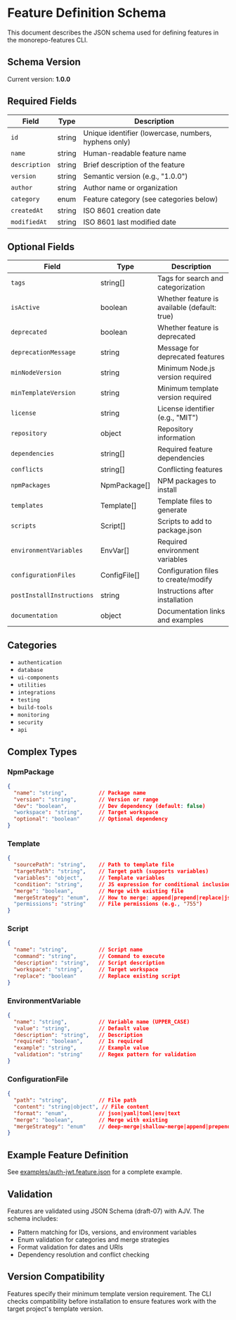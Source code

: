 # Feature Definition Schema

This document describes the JSON schema used for defining features in the monorepo-features CLI.

## Schema Version

Current version: **1.0.0**

## Required Fields

| Field | Type | Description |
|-------|------|-------------|
| `id` | string | Unique identifier (lowercase, numbers, hyphens only) |
| `name` | string | Human-readable feature name |
| `description` | string | Brief description of the feature |
| `version` | string | Semantic version (e.g., "1.0.0") |
| `author` | string | Author name or organization |
| `category` | enum | Feature category (see categories below) |
| `createdAt` | string | ISO 8601 creation date |
| `modifiedAt` | string | ISO 8601 last modified date |

## Optional Fields

| Field | Type | Description |
|-------|------|-------------|
| `tags` | string[] | Tags for search and categorization |
| `isActive` | boolean | Whether feature is available (default: true) |
| `deprecated` | boolean | Whether feature is deprecated |
| `deprecationMessage` | string | Message for deprecated features |
| `minNodeVersion` | string | Minimum Node.js version required |
| `minTemplateVersion` | string | Minimum template version required |
| `license` | string | License identifier (e.g., "MIT") |
| `repository` | object | Repository information |
| `dependencies` | string[] | Required feature dependencies |
| `conflicts` | string[] | Conflicting features |
| `npmPackages` | NpmPackage[] | NPM packages to install |
| `templates` | Template[] | Template files to generate |
| `scripts` | Script[] | Scripts to add to package.json |
| `environmentVariables` | EnvVar[] | Required environment variables |
| `configurationFiles` | ConfigFile[] | Configuration files to create/modify |
| `postInstallInstructions` | string | Instructions after installation |
| `documentation` | object | Documentation links and examples |

## Categories

- `authentication`
- `database`
- `ui-components`
- `utilities`
- `integrations`
- `testing`
- `build-tools`
- `monitoring`
- `security`
- `api`

## Complex Types

### NpmPackage
```json
{
  "name": "string",          // Package name
  "version": "string",       // Version or range
  "dev": "boolean",          // Dev dependency (default: false)
  "workspace": "string",     // Target workspace
  "optional": "boolean"      // Optional dependency
}
```

### Template
```json
{
  "sourcePath": "string",    // Path to template file
  "targetPath": "string",    // Target path (supports variables)
  "variables": "object",     // Template variables
  "condition": "string",     // JS expression for conditional inclusion
  "merge": "boolean",        // Merge with existing file
  "mergeStrategy": "enum",   // How to merge: append|prepend|replace|json-merge|custom
  "permissions": "string"    // File permissions (e.g., "755")
}
```

### Script
```json
{
  "name": "string",          // Script name
  "command": "string",       // Command to execute
  "description": "string",   // Script description
  "workspace": "string",     // Target workspace
  "replace": "boolean"       // Replace existing script
}
```

### EnvironmentVariable
```json
{
  "name": "string",          // Variable name (UPPER_CASE)
  "value": "string",         // Default value
  "description": "string",   // Description
  "required": "boolean",     // Is required
  "example": "string",       // Example value
  "validation": "string"     // Regex pattern for validation
}
```

### ConfigurationFile
```json
{
  "path": "string",          // File path
  "content": "string|object", // File content
  "format": "enum",          // json|yaml|toml|env|text
  "merge": "boolean",        // Merge with existing
  "mergeStrategy": "enum"    // deep-merge|shallow-merge|append|prepend|replace
}
```

## Example Feature Definition

See [examples/auth-jwt.feature.json](../examples/auth-jwt.feature.json) for a complete example.

## Validation

Features are validated using JSON Schema (draft-07) with AJV. The schema includes:

- Pattern matching for IDs, versions, and environment variables
- Enum validation for categories and merge strategies
- Format validation for dates and URIs
- Dependency resolution and conflict checking

## Version Compatibility

Features specify their minimum template version requirement. The CLI checks compatibility before installation to ensure features work with the target project's template version.